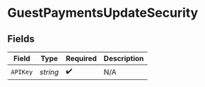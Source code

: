 # GuestPaymentsUpdateSecurity


## Fields

| Field              | Type               | Required           | Description        |
| ------------------ | ------------------ | ------------------ | ------------------ |
| `APIKey`           | *string*           | :heavy_check_mark: | N/A                |